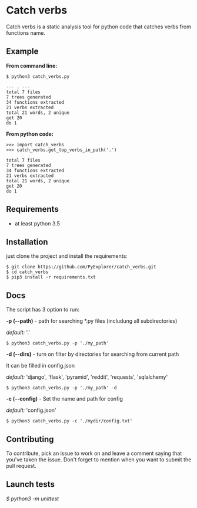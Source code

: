 Catch verbs
==

Catch verbs is a static analysis tool for python code that catches verbs 
from functions name.

Example
--

**From command line:**

```
$ python3 catch_verbs.py 
```

```
--- . ---
total 7 files
7 trees generated
34 functions extracted
21 verbs extracted
total 21 words, 2 unique
get 20
do 1
```

**From python code:**

```
>>> import catch_verbs
>>> catch_verbs.get_top_verbs_in_path('.')
```

```
total 7 files
7 trees generated
34 functions extracted
21 verbs extracted
total 21 words, 2 unique
get 20
do 1
```

Requirements
--

- at least python 3.5
 

Installation
--

just clone the project and install the requirements:

```
$ git clone https://github.com/PyExplorer/catch_verbs.git
$ cd catch_verbs
$ pip3 install -r requirements.txt
```

Docs
--

The script has 3 option to run:


**-p (--path)** - path for searching *.py files (includung all subdirectories) 

*default:* '.' 

```
$ python3 catch_verbs.py -p './my_path'
```

**-d (--dirs)** - turn on filter by directories for searching from current path

It can be filled in config.json
  
*default:* 'django', 'flask', 'pyramid', 'reddit', 'requests', 'sqlalchemy'

```
$ python3 catch_verbs.py -p './my_path' -d
```

**-c (--config)** - Set the name and path for config

*default:* 'config.json' 

```
$ python3 catch_verbs.py -c './mydir/config.txt'
```

Contributing
--

To contribute, pick an issue to work on and leave a comment saying that you've taken the issue. Don't forget to mention when you want to submit the pull request.


Launch tests
--

*$ python3 -m unittest*
